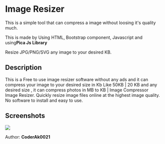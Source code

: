 <h1>Image Resizer</h1>

<p>This is a simple tool that can compress a image without loosing it's quality much.</p>
<p>This is made by Using HTML, Bootstrap component, Javascript and using<b>Pica Js Library </b></p>

<p>Resize JPG/PNG/SVG any image to your desired KB. </p>

<h2>Description</h2>
<p>This is a Free to use image resizer software without any ads and it can compress your image to your desired size in Kb Like 50KB | 20 KB and any desired size , it can compress photos in MB to KB | Image Compressor 
    Image Resizer. Quickly resize image files online at the highest image quality. No software to install and easy to use.
</p>
<h2>Screenshots </h2>
<img src="Screenshot/ss2.jpg" align="center"/>
<p>Author: <b>CoderAk0021</b></p>
